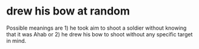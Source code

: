 # drew his bow at random

Possible meanings are 1) he took aim to shoot a soldier without knowing that it was Ahab or 2) he drew his bow to shoot without any specific target in mind.